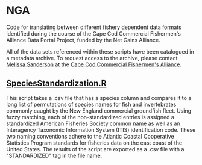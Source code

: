 # NGA
Code for translating between different fishery dependent data formats identified during the course of the Cape Cod Commercial Fishermen's Alliance Data Portal Project, funded by the Net Gains Alliance.

All of the data sets referenced within these scripts have been catalogued in a metadata archive. To request access to the archive, please contact [Melissa Sanderson](mailto:melissa@capecodfishermen.org) at the [Cape Cod Commercial Fishermen's Alliance](https://www.capecodfishermen.org/). 

## [SpeciesStandardization.R](SpeciesStandardization.R)
This script takes a .csv file that has a species column and compares it to a long list of permutations of species names for fish and invertebrates commonly caught by the New England commercial groundfish fleet. Using fuzzy matching, each of the non-standardized entries is assigned a standardized American Fisheries Society common name as well as an Interagency Taxonomic Information System (ITIS) identification code. These two naming conventions adhere to the Atlantic Coastal Cooperative Statistics Program standards for fisheries data on the east coast of the United States. The results of the script are exported as a .csv file with a "STANDARDIZED" tag in the file name. 
